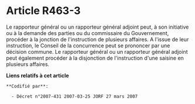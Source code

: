 # Article R463-3

Le rapporteur général ou un rapporteur général adjoint peut, à son initiative ou à la demande des parties ou du commissaire
du Gouvernement, procéder à la jonction de l'instruction de plusieurs affaires. A l'issue de leur instruction, le Conseil de
la concurrence peut se prononcer par une décision commune. Le rapporteur général ou un rapporteur général adjoint peut
également procéder à la disjonction de l'instruction d'une saisine en plusieurs affaires.

**Liens relatifs à cet article**

	**Codifié par**:

	  - Décret n°2007-431 2007-03-25 JORF 27 mars 2007
